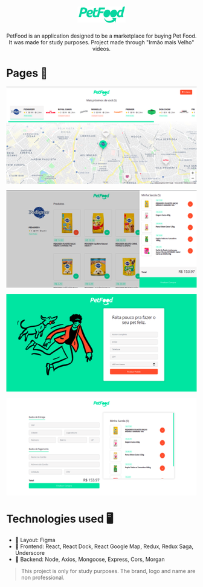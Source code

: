 <h1 align="center">
    <img alt="PetFood" src="https://raw.githubusercontent.com/Gabsop/PetFood/main/imgs/logo.png"/>
</h1>

<p align="center">PetFood is an application designed to be a marketplace for buying Pet Food. It was made for study purposes. Project made through "Irmão mais Velho" vídeos.<p>

# Pages 🦴

![image](https://github.com/Gabsop/PetFood/blob/main/imgs/PetFood-img1.png?raw=true)

![image](https://github.com/Gabsop/PetFood/blob/main/imgs/PetFood-img3.png?raw=true)

![image](https://github.com/Gabsop/PetFood/blob/main/imgs/PetFood-img2.png?raw=true)

![image](https://github.com/Gabsop/PetFood/blob/main/imgs/PetFood-img4.png?raw=true)

# Technologies used 🖥
- :rocket: Layout: Figma
- :rocket: Frontend: React, React Dock, React Google Map, Redux, Redux Saga, Underscore
- :rocket: Backend: Node, Axios, Mongoose, Express, Cors, Morgan

<blockquote alt="[ignore]">
  <p>
    This project is only for study purposes. The brand, logo and name are non professional.
  </p>
</blockquote>
